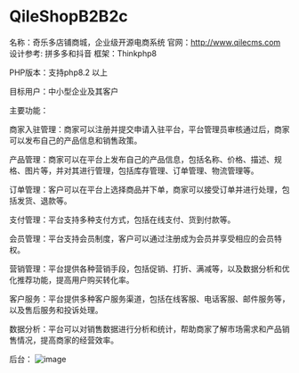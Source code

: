 # QileShopB2B2c
名称：奇乐多店铺商城，企业级开源电商系统
官网：http://www.qilecms.com
设计参考: 拼多多和抖音
框架：Thinkphp8

PHP版本：支持php8.2 以上

目标用户：中小型企业及其客户

主要功能：

商家入驻管理：商家可以注册并提交申请入驻平台，平台管理员审核通过后，商家可以发布自己的产品信息和销售政策。

产品管理：商家可以在平台上发布自己的产品信息，包括名称、价格、描述、规格、图片等，并对其进行管理，包括库存管理、订单管理、物流管理等。

订单管理：客户可以在平台上选择商品并下单，商家可以接受订单并进行处理，包括发货、退款等。

支付管理：平台支持多种支付方式，包括在线支付、货到付款等。

会员管理：平台支持会员制度，客户可以通过注册成为会员并享受相应的会员特权。

营销管理：平台提供各种营销手段，包括促销、打折、满减等，以及数据分析和优化推荐功能，提高用户购买转化率。

客户服务：平台提供多种客户服务渠道，包括在线客服、电话客服、邮件服务等，以及售后服务和投诉处理。

数据分析：平台可以对销售数据进行分析和统计，帮助商家了解市场需求和产品销售情况，提高商家的经营效率。

后台：
![image](https://user-images.githubusercontent.com/13361784/226231304-a04b5fde-4a3e-44a3-9e6c-65fdbcaa7ac6.png)
